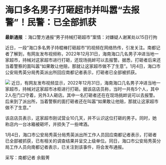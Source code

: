 # 海口多名男子打砸超市并叫嚣“去报警”！民警：已全部抓获

**最新通报** ：海口警方通报“男子持械打砸超市”案情：对嫌疑人谢某处以15日行拘

近日，一段“海口多名男子持棍棒打砸超市”的视频在网络热传，引发关注。南都记者了解到，有网友发布视频称，2022年12月31日，海南海口几名男子冲进当地一家超市，持械对这家超市进行打砸，还现场挑衅可以去报警。据悉，打砸者后来还当着警察的面叫嚣“如果敢让他赔，那就让这家超市做不了生意”。1月4日，海口市公安局秀英分局秀英派出所回应南都记者表示，打砸者已全部被抓获。

![](https://inews.gtimg.com/newsapp_bt/0/15592817428/1000)
近日，有网友发布视频显示，2022年12月31日，海南海口几名男子冲进当地一家超市，持械对这家超市冰柜进行打砸。据该店店员称，当时一共有5个人，其中2人在门口守着，另外3人砸店。其中一名打砸者还在在现场挑衅说可以去报警。后来到了派出所，当着警察的面打砸者还在叫嚣“如果敢让他赔，那就让这家超市做不了生意。”

该店店员表示，这家超市刚试营业10几天，并不认识这位打砸的男子。同时，她称店内一台冰箱被砸坏，并损失了一些啤酒。

1月4日，海口市公安局秀英分局秀英派出所工作人员回应南都记者表示，打砸者已全部被抓获，已有相关的调查结果并呈交上级单位。同日，海口市公安局秀英分局工作人员向南都记者表示，已关注到该事件，将会发布通报。

采写：南都记者 余毅菁

